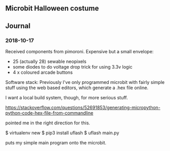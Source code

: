 ## Microbit Halloween costume

## Journal

### 2018-10-17

Received components from pimoroni. Expensive but a small envelope:
- 25 (actually 28) sewable neopixels
- some diodes to do voltage drop trick for using 3.3v logic
- 4 x coloured arcade buttons

Software stack: Previously I've only programmed microbit with
fairly simple stuff using the web based editors, which generate
a .hex file online.

I want a local build system, though, for more serious stuff.

https://stackoverflow.com/questions/52691853/generating-micropython-python-code-hex-file-from-commandline

pointed me in the right direction for this.

$ virtualenv new
$ pip3 install uflash
$ uflash main.py

puts my simple main program onto the microbit.
